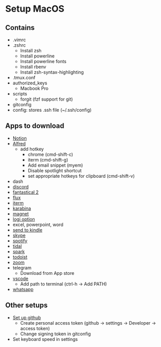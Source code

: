 # Setup MacOS

## Contains

- .vimrc
- .zshrc
  - Install zsh
  - Install powerline
  - Install powerline fonts
  - Install rbenv
  - Install zsh-syntax-highlighting
- .tmux.conf
- authorized_keys
  - Macbook Pro
- scripts
  - forgit (fzf support for git)
- gitconfig
- config: stores .ssh file (~/.ssh/config)

## Apps to download

- [Notion](https://www.notion.so/desktop)
- [Alfred](https://www.alfredapp.com/help/v3/)
  - add hotkey
    - chrome (cmd-shift-c)
    - iterm (cmd-shift-g)
    - Add email snippet (myem)
    - Disable spotlight shortcut
    - set appropriate hotkeys for clipboard (cmd-shift-v)
- dash
- [discord](https://discord.com/api/download?platform=osx)
- [fantastical 2](https://flexibits.com/fantastical/download)
- [flux](https://justgetflux.com/)
- [iterm](https://iterm2.com/downloads.html)
- [karabina](https://karabiner-elements.pqrs.org/)
- [magnet](https://apps.apple.com/us/app/magnet/id441258766?mt=12)
- [logi option](https://www.logitech.com/en-sg/product/options)
- excel, powerpoint, word
- [send to kindle](https://www.amazon.com/gp/sendtokindle/mac)
- [skype](https://www.skype.com/en/get-skype/)
- [spotify](https://www.spotify.com/us/download/mac/)
- [tidal](https://offer.tidal.com/download?lang=en)
- [spark](https://sparkmailapp.com/download)
- [todoist](https://todoist.com/downloads/mac)
- [zoom](https://apps.apple.com/us/app/id546505307)
- telegram
  - Download from App store
- [vscode](https://code.visualstudio.com/download)
  - Add path to terminal (ctrl-h -> Add PATH)
- [whatsapp](https://www.whatsapp.com/download/?lang=en)

## Other setups

- [Set up github](https://docs.github.com/en/free-pro-team@latest/github/authenticating-to-github/generating-a-new-gpg-key)
  - Create personal access token (github -> settings -> Developer -> access token)
  - Change signing token in gitconfig
- Set keyboard speed in settings
